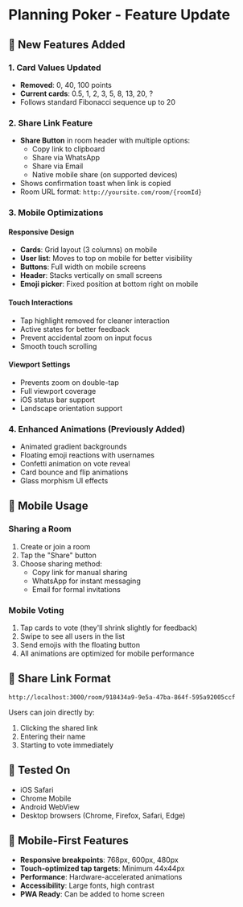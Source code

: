 # Planning Poker - Feature Update

## 🎯 New Features Added

### 1. Card Values Updated
- **Removed**: 0, 40, 100 points
- **Current cards**: 0.5, 1, 2, 3, 5, 8, 13, 20, ?
- Follows standard Fibonacci sequence up to 20

### 2. Share Link Feature
- **Share Button** in room header with multiple options:
  - Copy link to clipboard
  - Share via WhatsApp
  - Share via Email
  - Native mobile share (on supported devices)
- Shows confirmation toast when link is copied
- Room URL format: `http://yoursite.com/room/{roomId}`

### 3. Mobile Optimizations

#### Responsive Design
- **Cards**: Grid layout (3 columns) on mobile
- **User list**: Moves to top on mobile for better visibility
- **Buttons**: Full width on mobile screens
- **Header**: Stacks vertically on small screens
- **Emoji picker**: Fixed position at bottom right on mobile

#### Touch Interactions
- Tap highlight removed for cleaner interaction
- Active states for better feedback
- Prevent accidental zoom on input focus
- Smooth touch scrolling

#### Viewport Settings
- Prevents zoom on double-tap
- Full viewport coverage
- iOS status bar support
- Landscape orientation support

### 4. Enhanced Animations (Previously Added)
- Animated gradient backgrounds
- Floating emoji reactions with usernames
- Confetti animation on vote reveal
- Card bounce and flip animations
- Glass morphism UI effects

## 📱 Mobile Usage

### Sharing a Room
1. Create or join a room
2. Tap the "Share" button
3. Choose sharing method:
   - Copy link for manual sharing
   - WhatsApp for instant messaging
   - Email for formal invitations

### Mobile Voting
1. Tap cards to vote (they'll shrink slightly for feedback)
2. Swipe to see all users in the list
3. Send emojis with the floating button
4. All animations are optimized for mobile performance

## 🔗 Share Link Format
```
http://localhost:3000/room/918434a9-9e5a-47ba-864f-595a92005ccf
```

Users can join directly by:
1. Clicking the shared link
2. Entering their name
3. Starting to vote immediately

## 📱 Tested On
- iOS Safari
- Chrome Mobile
- Android WebView
- Desktop browsers (Chrome, Firefox, Safari, Edge)

## 🎨 Mobile-First Features
- **Responsive breakpoints**: 768px, 600px, 480px
- **Touch-optimized tap targets**: Minimum 44x44px
- **Performance**: Hardware-accelerated animations
- **Accessibility**: Large fonts, high contrast
- **PWA Ready**: Can be added to home screen